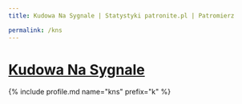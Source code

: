```yaml
---
title: Kudowa Na Sygnale | Statystyki patronite.pl | Patromierz

permalink: /kns
---
```


# [Kudowa Na Sygnale](https://patronite.pl/kns)

{% include profile.md name="kns" prefix="k" %}
